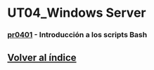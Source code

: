 # UT04_Windows Server

### [pr0401](./practicas/pr0401/pr0401.md) - Introducción a los scripts Bash

## [Volver al índice](../index.md)